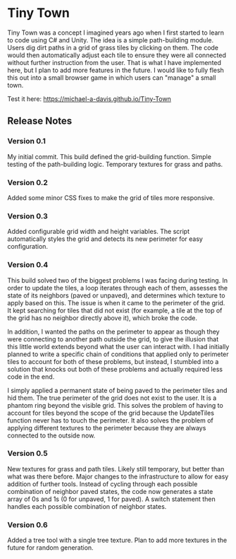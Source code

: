 # Tiny Town
Tiny Town was a concept I imagined years ago when I first started to learn to code using C# and Unity. The
idea is a simple path-building module. Users dig dirt paths in a grid of grass tiles by clicking on them.
The code would then automatically adjust each tile to ensure they were all connected without further instruction
from the user. That is what I have implemented here, but I plan to add more features in the future. I would
like to fully flesh this out into a small browser game in which users can "manage" a small town.

Test it here: https://michael-a-davis.github.io/Tiny-Town

## Release Notes
### Version 0.1
My initial commit. This build defined the grid-building function. Simple testing of the path-building logic. Temporary
textures for grass and paths.

### Version 0.2
Added some minor CSS fixes to make the grid of tiles more responsive.

### Version 0.3
Added configurable grid width and height variables. The script automatically styles the grid and detects its
new perimeter for easy configuration.

### Version 0.4
This build solved two of the biggest problems I was facing during testing. In order to update the tiles, a loop
iterates through each of them, assesses the state of its neighbors (paved or unpaved), and determines which texture
to apply based on this. The issue is when it came to the perimeter of the grid. It kept searching for tiles that did
not exist (for example, a tile at the top of the grid has no neighbor directly above it), which broke the code.

In addition, I wanted the paths on the perimeter to appear as though they were connecting to another path outside the
grid, to give the illusion that this little world extends beyond what the user can interact with. I had initially planned
to write a specific chain of conditions that applied only to perimeter tiles to account for both of these problems, but
instead, I stumbled into a solution that knocks out both of these problems and actually required less code in the end.

I simply applied a permanent state of being paved to the perimeter tiles and hid them. The true perimeter of the grid
does not exist to the user. It is a phantom ring beyond the visible grid. This solves the problem of having to account
for tiles beyond the scope of the grid because the UpdateTiles function never has to touch the perimeter. It also solves
the problem of applying different textures to the perimeter because they are always connected to the outside now.

### Version 0.5
New textures for grass and path tiles. Likely still temporary, but better than what was there before. Major changes to the
infrastructure to allow for easy addition of further tools. Instead of cycling through each possible combination of neighbor
paved states, the code now generates a state array of 0s and 1s (0 for unpaved, 1 for paved). A switch statement then handles
each possible combination of neighbor states.

### Version 0.6
Added a tree tool with a single tree texture. Plan to add more textures in the future for random generation.